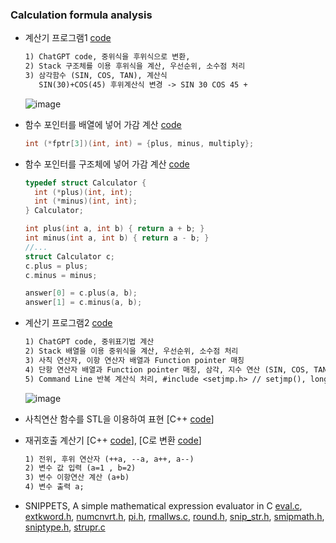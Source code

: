 ### Calculation formula analysis
* 계산기 프로그램1 [code](https://github.com/csbyun-data/C-Pro/edit/main/chap05/Calc/Calculation_formula.c)
    ```txt
  1) ChatGPT code, 중위식을 후위식으로 변환,
  2) Stack 구조체를 이용 후위식을 계산, 우선순위, 소수점 처리
  3) 삼각함수 (SIN, COS, TAN), 계산식
       SIN(30)+COS(45) 후위계산식 변경 -> SIN 30 COS 45 +
  ```
  ![image](https://github.com/user-attachments/assets/9532fcba-3fba-4496-b2d4-09dc5f58ace0)

* 함수 포인터를 배열에 넣어 가감 계산 [code](https://github.com/csbyun-data/C-Pro/blob/main/chap05/Calc/Calculation_formula3.c)
  ```c
  int (*fptr[3])(int, int) = {plus, minus, multiply};
  ```  
* 함수 포인터를 구조체에 넣어 가감 계산 [code](https://github.com/csbyun-data/C-Pro/blob/main/chap05/Calc/Calculation_formula4.c)
  ```c
  typedef struct Calculator {
    int (*plus)(int, int);
    int (*minus)(int, int);
  } Calculator;

  int plus(int a, int b) { return a + b; }
  int minus(int a, int b) { return a - b; }
  //...
  struct Calculator c;
  c.plus = plus;
  c.minus = minus;

  answer[0] = c.plus(a, b);
  answer[1] = c.minus(a, b);
  ```
    
* 계산기 프로그램2 [code](https://github.com/csbyun-data/C-Pro/blob/main/chap05/Calc/Calculation_Function_pointer.c)  
  ```txt
  1) ChatGPT code, 중위표기법 계산
  2) Stack 배열을 이용 중위식을 계산, 우선순위, 소수점 처리
  3) 사칙 연산자, 이항 연산자 배열과 Function pointer 매칭
  4) 단항 연산자 배열과 Function pointer 매칭, 삼각, 지수 연산 (SIN, COS, TAN, EXP 함수)
  5) Command Line 반복 계산식 처리, #include <setjmp.h> // setjmp(), longjmp() 사용
  ```
  ![image](https://github.com/user-attachments/assets/fef2af64-b83d-457f-bb4e-80d787b0aeb0)

* 사칙연산 함수를 STL을 이용하여 표현 [C++ [code](https://github.com/csbyun-data/C-Pro/blob/main/chap05/Calc/STL_Calculator1.cpp)]
* 재귀호출 계산기 [C++ [code](https://github.com/csbyun-data/C-Pro/blob/main/chap05/Calc/desktop_calc.cc)], [C로 변환 [code](https://github.com/csbyun-data/C-Pro/blob/main/chap05/Calc/desktop_calc.c)]
  ```txt
  1) 전위, 후위 연산자 (++a, --a, a++, a--)
  2) 변수 값 입력 (a=1 , b=2)
  3) 변수 이항연산 계산 (a+b)
  4) 변수 출력 a;
  ```
* SNIPPETS, A simple mathematical expression evaluator in C  [eval.c](https://github.com/csbyun-data/C-Pro/blob/main/chap05/Calc/Eval/eval.c), [extkword.h](https://github.com/csbyun-data/C-Pro/blob/main/chap05/Calc/Eval/extkword.h), [numcnvrt.h](https://github.com/csbyun-data/C-Pro/blob/main/chap05/Calc/Eval/numcnvrt.h), [pi.h](https://github.com/csbyun-data/C-Pro/blob/main/chap05/Calc/Eval/pi.h), [rmallws.c](https://github.com/csbyun-data/C-Pro/blob/main/chap05/Calc/Eval/rmallws.c), [round.h](https://github.com/csbyun-data/C-Pro/blob/main/chap05/Calc/Eval/round.h), [snip_str.h](https://github.com/csbyun-data/C-Pro/blob/main/chap05/Calc/Eval/snip_str.h), [smipmath.h](https://github.com/csbyun-data/C-Pro/blob/main/chap05/Calc/Eval/smipmath.h), [sniptype.h](https://github.com/csbyun-data/C-Pro/blob/main/chap05/Calc/Eval/sniptype.h), [strupr.c](https://github.com/csbyun-data/C-Pro/blob/main/chap05/Calc/Eval/strupr.c)
  
